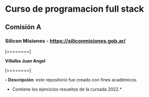 # Curso de programacion full stack
## Comisión A 
### Silicon Misiones - https://siliconmisiones.gob.ar/


[========]

**Villalba Juan Angel**

[========]

**- Descripción**: este repositorio fue creado con fines académicos.
* Contiene los ejercicios resueltos de la cursada 2022.*
